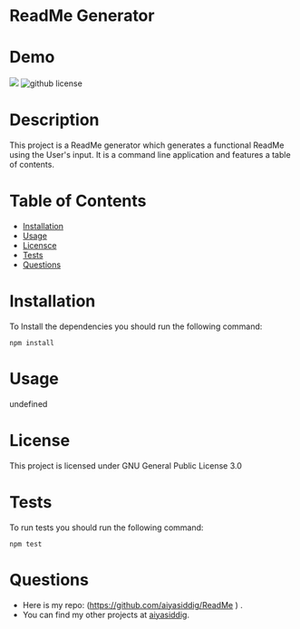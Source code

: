 # ReadMe Generator

  # Demo 
  ![](readMe.gif)
  ![github license](https://img.shields.io/badge/license-GPL%203.0-blue)

  # Description 
   This project is a ReadMe generator which generates a functional ReadMe using the User's input. It is a command line application and features a table of contents.

  # Table of Contents 

  * [Installation](#installation)
  * [Usage](#usage)
  * [Licensce](#license)
  * [Tests](#test)
  * [Questions](#Questions)

  # Installation
  To Install the dependencies you should run the following command:
  <pre><code>npm install</code></pre>

  # Usage
  undefined

  # License
  This project is licensed under 
  GNU General Public License 3.0

  # Tests
  To run tests you should run the following command:
  <pre><code>npm test</code></pre>
  
  # Questions
  * Here is my repo: 
  (https://github.com/aiyasiddig/ReadMe ) . 
  * You can find my other projects at [aiyasiddig](https://github.com/aiyasiddig).
  
